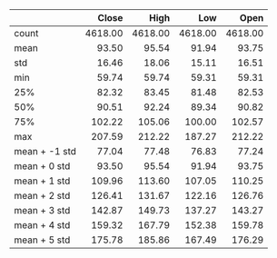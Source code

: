 |               |   Close |    High |     Low |    Open |
|:--------------|--------:|--------:|--------:|--------:|
| count         | 4618.00 | 4618.00 | 4618.00 | 4618.00 |
| mean          |   93.50 |   95.54 |   91.94 |   93.75 |
| std           |   16.46 |   18.06 |   15.11 |   16.51 |
| min           |   59.74 |   59.74 |   59.31 |   59.31 |
| 25%           |   82.32 |   83.45 |   81.48 |   82.53 |
| 50%           |   90.51 |   92.24 |   89.34 |   90.82 |
| 75%           |  102.22 |  105.06 |  100.00 |  102.57 |
| max           |  207.59 |  212.22 |  187.27 |  212.22 |
| mean + -1 std |   77.04 |   77.48 |   76.83 |   77.24 |
| mean + 0 std  |   93.50 |   95.54 |   91.94 |   93.75 |
| mean + 1 std  |  109.96 |  113.60 |  107.05 |  110.25 |
| mean + 2 std  |  126.41 |  131.67 |  122.16 |  126.76 |
| mean + 3 std  |  142.87 |  149.73 |  137.27 |  143.27 |
| mean + 4 std  |  159.32 |  167.79 |  152.38 |  159.78 |
| mean + 5 std  |  175.78 |  185.86 |  167.49 |  176.29 |